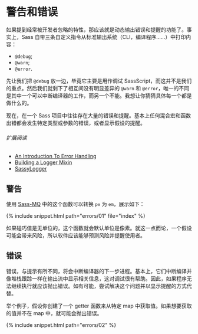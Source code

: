 
# 警告和错误

如果提到经常被开发者忽略的特性，那应该就是动态输出错误和提醒的功能了。事实上，Sass 自带三条自定义指令从标准输出系统（CLI，编译程序……）中打印内容：

* `@debug`;
* `@warn`;
* `@error`.

先让我们把 `@debug` 放一边，毕竟它主要是用作调试 SassScript，而这并不是我们的重点。然后我们就剩下了相互间没有明显差异的 `@warn` 和 `@error`，唯一的不同是其中一个可以中断编译器的工作，而另一个不能。我想让你猜猜具体每一个都是做什么的。

现在，在一个 Sass 项目中往往存在大量的错误和提醒。基本上任何混合宏和函数出错都会发生特定类型或参数的错误，或者显示假设的提醒。

###### 扩展阅读

* [An Introduction To Error Handling](http://webdesign.tutsplus.com/tutorials/an-introduction-to-error-handling-in-sass--cms-19996)
* [Building a Logger Mixin](http://webdesign.tutsplus.com/tutorials/building-a-logger-mixin-in-sass--cms-22070)
* [SassyLogger](https://github.com/HugoGiraudel/SassyLogger)

## 警告

使用 [Sass-MQ](https://github.com/sass-mq/sass-mq) 中的这个函数可以转换 `px` 为 `em`，展示如下：

{% include snippet.html path="errors/01" file="index" %}

如果碰巧值是无单位的，这个函数就会默认单位是像素。就这一点而论，一个假设可能会带来风险，所以软件应该能够预测风险并提醒使用者。

## 错误

错误，与提示有所不同，将会中断编译器的下一步进程。基本上，它们中断编译并像堆栈跟踪一样在输出流中显示相关信息，这对调试很有帮助。因此，如果程序无法继续执行就应该抛出错误。如有可能，尝试解决这个问题并以显示提醒的方式代替。

举个例子，假设你创建了一个 getter 函数来从特定 map 中获取值。如果想要获取的值并不在 map 中，就可能会抛出错误。

{% include snippet.html path="errors/02" %}
